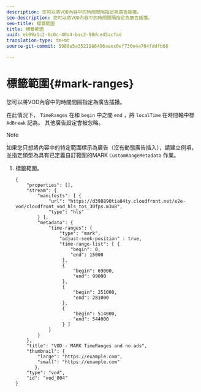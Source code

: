 ```yaml
---
description: 您可以將VOD內容中的時間間隔指定為廣告插播。
seo-description: 您可以將VOD內容中的時間間隔指定為廣告插播。
seo-title: 標籤範圍
title: 標籤範圍
uuid: eb99a1c2-6c0c-40a4-bac2-98dce45acfad
translation-type: tm+mt
source-git-commit: 5908e5a3521966496aeec0ef730e4a704fddfb68

---
```



# 標籤範圍{#mark-ranges}

您可以將VOD內容中的時間間隔指定為廣告插播。

在此情況下， `TimeRanges` 在和 `begin` 中之間 `end` ，將 `localTime` 在時間軸中標 `AdBreak` 記為。 其他廣告設定會被忽略。

>[!NOTE]
>
>如果您只想將內容中的特定範圍標示為廣告（沒有動態廣告插入），請建立例項，並指定類型為具有已定義自訂範圍的MARK `CustomRangeMetadata` 作業。

1. 標籤範圍。

   ```
   {   
       "properties": [],
       "stream": {
           "manifests": [ {
               "url": "https://d398890tia84ty.cloudfront.net/e2e-vod/cloudfront_vod_hls_tos_30fps.m3u8",
               "type": "hls"
           } ],
           "metadata": {
               "time-ranges": {
                   "type": "mark",
                   "adjust-seek-position" : true,   
                   "time-range-list": [ {
                       "begin": 0,
                       "end": 15000
                    },
                    {
                        "begin": 69000,
                        "end": 99000
                    },
                    {
                        "begin": 251000,
                        "end": 281000
                    },
                    {
                        "begin": 514000,
                        "end": 544000
                    } ]
               }
           }           
       },   
       "title": "VOD - MARK TimeRanges and no ads",
       "thumbnail": {
           "large": "https://example.com",
           "small": "https://example.com"
          },
       "type": "vod",
       "id": "vod_004"
   }
   ```

